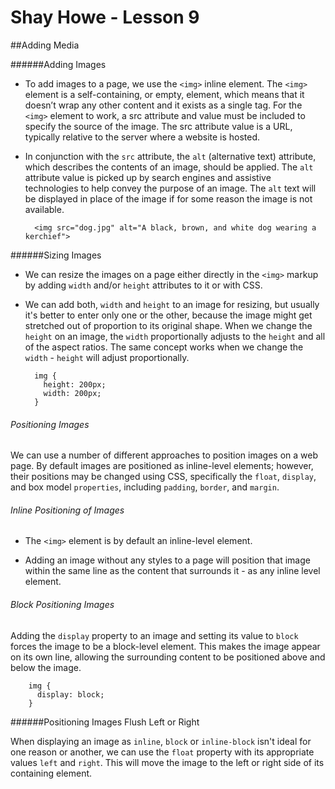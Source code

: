 # Shay Howe - Lesson 9 

##Adding Media


######Adding Images 

- To add images to a page, we use the `<img>` inline element. The `<img>` element is a self-containing, or empty, element, which means that it doesn’t wrap any other content and it exists as a single tag. For the `<img>` element to work, a src attribute and value must be included to specify the source of the image. The src attribute value is a URL, typically relative to the server where a website is hosted.

- In conjunction with the `src` attribute, the `alt` (alternative text) attribute, which describes the contents of an image, should be applied. The `alt` attribute value is picked up by search engines and assistive technologies to help convey the purpose of an image. The `alt` text will be displayed in place of the image if for some reason the image is not available.

		<img src="dog.jpg" alt="A black, brown, and white dog wearing a kerchief">
		
		
######Sizing Images

- We can resize the images on a page either directly in the `<img>` markup by adding `width` and/or `height` attributes to it or with CSS. 

- We can add both, `width` and `height` to an image for resizing, but usually it's better to enter only one or the other, because the image might get stretched out of proportion to its original shape. When we change the `height` on an image, the `width` proportionally adjusts to the `height` and all of the aspect ratios. The same concept works when we change the `width` - `height` will adjust proportionally. 

		img {
		  height: 200px;
		  width: 200px;
		}
		
###### Positioning Images 

We can use a number of different approaches to position images on a web page. By default images are positioned as inline-level elements; however, their positions may be changed using CSS, specifically the `float`, `display`, and box model `properties`, including `padding`, `border`, and `margin`.

###### Inline Positioning of Images 

- The `<img>` element is by default an inline-level element. 

- Adding an image without any styles to a page will position that image within the same line as the content that surrounds it - as any inline level element.  

###### Block Positioning Images 

Adding the `display` property to an image and setting its value to `block` forces the image to be a block-level element. This makes the image appear on its own line, allowing the surrounding content to be positioned above and below the image. 

		img {
		  display: block;
		}

######Positioning Images Flush Left or Right

When displaying an image as `inline`, `block` or `inline-block` isn't ideal for one reason or another, we can use the `float` property with its appropriate values `left` and `right`. This will move the image to the left or right side of its containing element. 